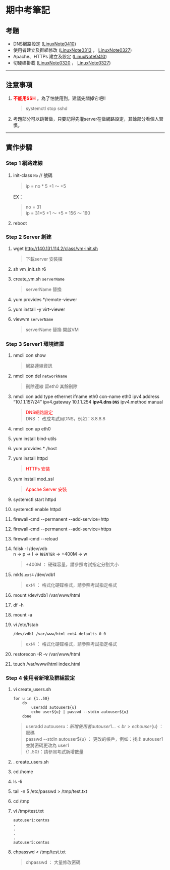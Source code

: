 # 期中考筆記
## 考題

* DNS網路設定 ([LinuxNote0410](https://github.com/RickyJian/LinuxClassNote/blob/master/LinuxNote0410.md))
* 使用者建立及群組修改  ([LinuxNote0313](https://github.com/RickyJian/LinuxClassNote/blob/master/LinuxNote0313.md) ，
[LinuxNote0327](https://github.com/RickyJian/LinuxClassNote/blob/master/LinuxNote0327.md))
* Apache、HTTPs 建立及設定 ([LinuxNote0410](https://github.com/RickyJian/LinuxClassNote/blob/master/LinuxNote0410.md))
* 切硬碟掛載  ([LinuxNote0320](https://github.com/RickyJian/LinuxClassNote/blob/master/LinuxNote0320.md) ，
[LinuxNote0327](https://github.com/RickyJian/LinuxClassNote/blob/master/LinuxNote0327.md))

---
## 注意事項
1. __<font color ="red">不能用SSH</font>__ 。為了怕使用到，建議先關掉它吧!!<br>
    > systemctl stop sshd

2. 考題部分可以跳著做，只要記得先灌server在做網路設定，其餘部分看個人習慣。

----
## 實作步驟
### Step 1  網路連線
1. init-class `No` // 號碼
    > ip = no * 5  +1 ～ +5 

    EX：

    > no = 31<br>
    > ip = 31*5 +1 ～ +5 = 156 ～ 160

2. reboot

### Step 2  Server 創建
1. wget http://140.131.114.2/class/vm-init.sh
    > 下載server 安裝檔

2. sh vm_init.sh r6 
3. create_vm.sh `serverName`
    > serverName 替換

4. yum provides */remote-viewer
5. yum install -y virt-viewer
6. viewvm `serverName`
    > serverName 替換
    > 開啟VM

### Step 3 Server1 環境建置
1. nmcli con show 
    > 網路連線資訊

2. nmcli con del `networkName`
    > 刪除連線 留eth0 其餘刪除

3. nmcli con add type ethernet ifname eth0 con-name eth0 ipv4.address “10.1.1.157/24” ipv4.gateway 10.1.1.254 __ipv4.dns `DNS`__ ipv4.method manual
    > <font color ="red"> DNS網路設定 </font><br>
    > DNS ： 改成考試用DNS，例如：8.8.8.8

4. nmcli con up eth0 
5. yum install bind-utils
6. yum provides * /host
7. yum install httpd
    > <font color ="red"> HTTPs 安裝 </font>

8. yum install mod_ssl
    > <font color ="red"> Apache Server 安裝 </font>

8. systemctl start httpd
9. systemctl enable httpd
10. firewall-cmd --permanent --add-service=http
11. firewall-cmd --permanent --add-service=https
12. firewall-cmd --reload
13. fdisk -l /dev/vdb <br>
    n → p → l → `按ENTER` → +400M → w
    > +400M ： 硬碟容量，請參照考試指定分割大小

14. mkfs.`ext4` /dev/vdb1
    > ext4 ： 格式化硬碟格式，請參照考試指定格式

15. mount /dev/vdb1 /var/www/html
16. df -h
17. mount -a
18. vi /etc/fstab
    ```
    /dev/vdb1 /var/www/html ext4 defaults 0 0
    ```
    > ext4 ： 格式化硬碟格式，請參照考試指定格式

19. restorecon -R -v /var/www/html 
20. touch /var/www/html index.html

### Step 4 使用者新增及群組設定
1. vi create_users.sh
    ```
    for u in {1..50}
        do 
            useradd autouser${u}
            echo user${u} | passwd --stdin autouser${u}
        done
    ```

    >  useradd autouser${u} ： 新增使用者 autouser1 ... <br>
    > echo user${u} ： 密碼 <br>
    > passwd --stdin autouser${u} ： 更改的帳戶，例如：找出 autouser1 並將密碼更改為 user1 <br>
    > {1..50}：請參照考試新增數量

2. . create_users.sh
3. cd /home
4. ls -li
5. tail -n 5 /etc/passwd > /tmp/test.txt
6. cd /tmp 
7. vi /tmp/test.txt
    ```
    autouser1:centos 
    .
    .
    .
    .
    autouser5:centos 
    ```
8. chpasswd < /tmp/test.txt
    > chpasswd ： 大量修改密碼

